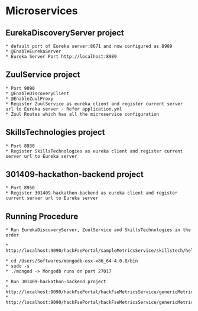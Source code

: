 # Microservices

## EurekaDiscoveryServer project
	* default port of Eureka server:8671 and now configured as 8989
	* @EnableEurekaServer
	* Eureka Server Port http://localhost:8989

## ZuulService project
	* Port 9090
	* @EnableDiscoveryClient
	* @EnableZuulProxy
	* Register ZuulService as eureka client and register current server url to Eureka server - Refer application.yml
	* Zuul Routes which has all the microservice configuration
	
## SkillsTechnologies project
	* Port 8930
	* Register SkillsTechnologies as eureka client and register current server url to Eureka server
	
## 301409-hackathon-backend project
	* Port 8950
	* Register 301409-hackathon-backend as eureka client and register current server url to Eureka server
	
	
## Running Procedure
	* Run EurekaDiscoveryServer, ZuulService and SkillsTechnologies in the order
	
	* http://localhost:9090/hackFsePortal/sampleMetricsService/skillstech/hello 
	
	* cd /Users/Softwares/mongodb-osx-x86_64-4.0.8/bin
	* sudo -s
	* ./mongod -> Mongodb runs on port 27017
	
	* Run 301409-hackathon-backend project
	* http://localhost:9090/hackFsePortal/hackFseMetricsService/genericMetric/uniqueVolunteeringDetails\
	* http://localhost:9090/hackFsePortal/hackFseMetricsService/genericMetric/volunteeringEffort
	

	



